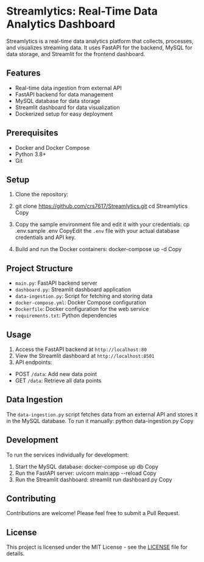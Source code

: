 # Streamlytics: Real-Time Data Analytics Dashboard

Streamlytics is a real-time data analytics platform that collects, processes, and visualizes streaming data. It uses FastAPI for the backend, MySQL for data storage, and Streamlit for the frontend dashboard.

## Features

- Real-time data ingestion from external API
- FastAPI backend for data management
- MySQL database for data storage
- Streamlit dashboard for data visualization
- Dockerized setup for easy deployment

## Prerequisites

- Docker and Docker Compose
- Python 3.8+
- Git

## Setup

1. Clone the repository:
2. git clone https://github.com/crs7617/Streamlytics.git
cd Streamlytics
Copy
2. Copy the sample environment file and edit it with your credentials:
cp .env.sample .env
CopyEdit the `.env` file with your actual database credentials and API key.

3. Build and run the Docker containers:
docker-compose up -d
Copy
## Project Structure

- `main.py`: FastAPI backend server
- `dashboard.py`: Streamlit dashboard application
- `data-ingestion.py`: Script for fetching and storing data
- `docker-compose.yml`: Docker Compose configuration
- `Dockerfile`: Docker configuration for the web service
- `requirements.txt`: Python dependencies

## Usage

1. Access the FastAPI backend at `http://localhost:80`
2. View the Streamlit dashboard at `http://localhost:8501`
3. API endpoints:
- POST `/data`: Add new data point
- GET `/data`: Retrieve all data points

## Data Ingestion

The `data-ingestion.py` script fetches data from an external API and stores it in the MySQL database. To run it manually:
python data-ingestion.py
Copy
## Development

To run the services individually for development:

1. Start the MySQL database:
docker-compose up db
Copy
2. Run the FastAPI server:
uvicorn main:app --reload
Copy
3. Run the Streamlit dashboard:
streamlit run dashboard.py
Copy
## Contributing

Contributions are welcome! Please feel free to submit a Pull Request.

## License

This project is licensed under the MIT License - see the [LICENSE](LICENSE) file for details.
